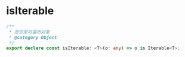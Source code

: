 # isIterable
```ts
/**
 * 是否是可遍历对象
 * @category Object
 */
export declare const isIterable: <T>(o: any) => o is Iterable<T>;

```
